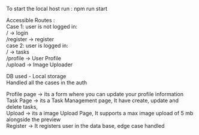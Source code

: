 To start the local host run : npm run start<br/>

Accessible Routes : <br/>
Case 1: user is not logged in: <br/>
        /        -> login<br/>
        /register -> register<br/>
case 2: user is logged in:<br/>
        / -> tasks<br/>
        /profile -> User Profile<br/>
        /upload -> Image Uploader<br/>

DB used - Local storage<br/>
Handled all the cases in the auth<br/>

Profile page -> its a form where you can update your profile information <br/>
Task Page -> its a Task Management page, It have create, update and delete tasks,<br/>
Upload -> its a image Upload Page, It supports a max image upload of 5 mb alongside the preview <br/>
Register -> It registers user in the data base, edge case handled<br/>
